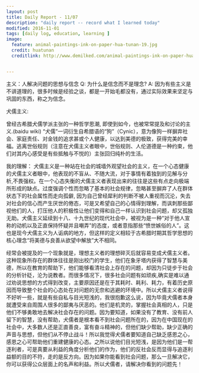 ```yaml
---
layout: post
title: Daily Report - 11/07
description: "daily report -- record what I learned today"
modified: 2016-11-01
tags: [daily log, education, learning ]
image:
  feature: animal-paintings-ink-on-paper-hua-tunan-19.jpg
  credit: huatunan
  creditlink: http://www.demilked.com/animal-paintings-ink-on-paper-hua-tunan/


---
```

主义：人解决问题的思想与信念
Q: 为什么是信念而不是理念?
A: 因为有些主义是不讲道理的，很多时候是经验之谈，都是一开始毛都没有，通过实际效果来坚定与巩固的东西，称之为信念。

犬儒主义:

曾经古希腊犬儒学派主张的一种哲学思潮, 即使到如今，也被常常提及和讨论的主义.(baidu wiki) “犬儒”一词衍生自希腊语的“狗”（Cynic），意为像狗一样摒弃社会、家庭责任、对金钱的追求甚或个人健康，以达到美德的极致，获得完美的幸福。逃离世俗规则（注意在犬儒主义者眼中，世俗规则、人伦道德是一种约束，他们对其内心感受是有些抵触与不悦的）主张回归纯朴的生活。

我的理解：
犬儒主义是一种站在社会的城墙外观望社会的主义，在一个心态健康的犬儒主义者眼中，他表现的不盲从、不随大流，对于事情有着独到的见解与分析,不畏强权。在一个心态失衡的犬儒主义者表现出来的往往是这些有点走向极端所形成的缺点。过度强调个性而忽略了基本的社会规律，忽略甚至摒弃了人在群体状态下的社会属性而走向孤僻, 因为自己曾经犀利的判断不被人重视而沉沦，失去对社会的信心而产生厌世的倦态，可是又希望自己的心情得到理解，而讽刺那些鄙视他们的人，打压他人的积极性让他们变得和自己一样认识到社会问题，却又孤独无助。犬儒主义延续到十八、十九世纪的现代社会中，被视为是一种“对于他人宣称的动机以及正直保持怀疑并且嘲弄”的态度，或者意指那些“愤世嫉俗的人”。这也是现今犬儒主义为人诟病的地方，但这样的定义相较于古希腊时期其哲学思想的核心理念“将美德与良善从欲望中解放”大不相同。

经常会被提及的一个现象就是，理想主义者的理想碎灭后就容易变成犬儒主义者。这种现象所存在的群体往往是刚出校门的学生，他们在象牙塔内获得了智慧与美德，所以在教育的帮助下，他们能够看清社会上存在的问题，却因为只徒步于社会的分析针砭，沦为说教者。而很多情况下，很多社会问题有如顽疾,确实是难以通过劝说思想的方式得到改变，主要原因还是在于其耗时、耗利、耗力，有着历史原因而导致整个社会的心态处在对问题的无奈和逃避的环境中。所以犬儒主义者说得不好听一些，就是有些自私与目光短浅的，我很抱歉这么说，因为毕竟犬儒者本身就遭受来自周围人很多的鄙夷与厌恶的。他们是机灵的，掌握社会真相的人，只是他们不够勇敢地去解决社会存在的问题。因为要知道，如果没有了教育、没有前人留下的智慧，没有帮助，犬儒者是根本看不到社会问题所在的，因为在中国现在的社会中，大多数人还是正直善良，富有奋斗精神的，但他们缺少帮助，缺少正确的声音与思想，但他们从不停止战斗！所以我觉得犬儒者要知道自己缺乏感恩之心，感恩之心可帮助他们重建健康的心态。之所以说他们目光短浅，是因为他们是一帮逐利者，可是真要从利益的角度分析他们的作为，他们的反社会反而显得与追逐利益额的目的不符，走的是反方向。因为如果你能看到社会问题，那么一旦解决它，你可以获得公众层面上的名声和利益。所以犬儒者，请解决你看到的问题先！